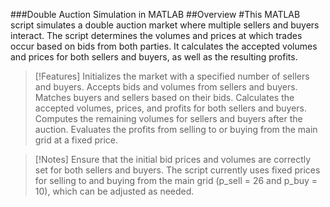 ###Double Auction Simulation in MATLAB
##Overview
#This MATLAB script simulates a double auction market where multiple sellers and buyers interact. The script determines the volumes and prices at which trades occur based on bids from both parties. It calculates the accepted volumes and prices for both sellers and buyers, as well as the resulting profits.

>[!Features]
Initializes the market with a specified number of sellers and buyers.
Accepts bids and volumes from sellers and buyers.
Matches buyers and sellers based on their bids.
Calculates the accepted volumes, prices, and profits for both sellers and buyers.
Computes the remaining volumes for sellers and buyers after the auction.
Evaluates the profits from selling to or buying from the main grid at a fixed price.


>[!Notes]
Ensure that the initial bid prices and volumes are correctly set for both sellers and buyers.
The script currently uses fixed prices for selling to and buying from the main grid (p_sell = 26 and p_buy = 10), which can be adjusted as needed.
